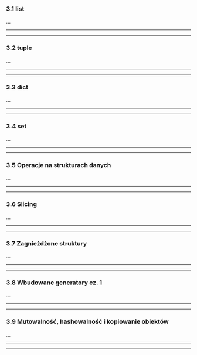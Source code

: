 ### 3.1 list
...

---
---
### 3.2 tuple
...

---
---
### 3.3 dict
...

---
---
### 3.4 set
...

---
---
### 3.5 Operacje na strukturach danych
...

---
---
### 3.6 Slicing
...

---
---
### 3.7 Zagnieżdżone struktury
...

---
---
### 3.8 Wbudowane generatory cz. 1
...

---
---
### 3.9 Mutowalność, hashowalność i kopiowanie obiektów
...

---
---
